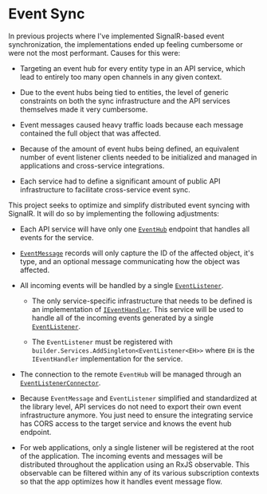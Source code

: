# Event Sync

In previous projects where I've implemented SignalR-based event synchronization, the implementations ended up feeling cumbersome or were not the most performant. Causes for this were:

* Targeting an event hub for every entity type in an API service, which lead to entirely too many open channels in any given context.

* Due to the event hubs being tied to entities, the level of generic constraints on both the sync infrastructure and the API services themselves made it very cumbersome.

* Event messages caused heavy traffic loads because each message contained the full object that was affected.

* Because of the amount of event hubs being defined, an equivalent number of event listener clients needed to be initialized and managed in applications and cross-service integrations.

* Each service had to define a significant amount of public API infrastructure to facilitate cross-service event sync.

This project seeks to optimize and simplify distributed event syncing with SignalR. It will do so by implementing the following adjustments:

* Each API service will have only one [`EventHub`](./libraries/EventSync/Server/EventHub.cs) endpoint that handles all events for the service.

* [`EventMessage`](./libraries/EventSync/EventMessage.cs) records will only capture the ID of the affected object, it's type, and an optional message communicating how the object was affected.

* All incoming events will be handled by a single [`EventListener`](./libraries/EventSync/Client/EventListener.cs).

    * The only service-specific infrastructure that needs to be defined is an implementation of [`IEventHandler`](./libraries/EventSync/Client/IEventHandler.cs). This service will be used to handle all of the incoming events generated by a single [`EventListener`](./libraries/EventSync/Client/EventListener.cs).

    * The `EventListener` must be registered with `builder.Services.AddSingleton<EventListener<EH>>` where `EH` is the `IEventHandler` implementation for the service.

* The connection to the remote `EventHub` will be managed through an [`EventListenerConnector`](./libraries/EventSync/Client/EventListenerConnector.cs).

* Because `EventMessage` and `EventListener` simplified and standardized at the library level, API services do not need to export their own event infrastructure anymore. You just need to ensure the integrating service has CORS access to the target service and knows the event hub endpoint.

* For web applications, only a single listener will be registered at the root of the application. The incoming events and messages will be distributed throughout the application using an RxJS observable. This observable can be filtered within any of its various subscription contexts so that the app optimizes how it handles event message flow.
